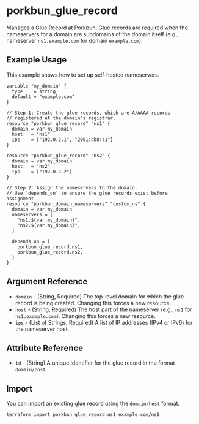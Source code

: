 # porkbun_glue_record

Manages a Glue Record at Porkbun. Glue records are required when the nameservers for a domain are subdomains of the domain itself (e.g., nameserver `ns1.example.com` for domain `example.com`).

## Example Usage

This example shows how to set up self-hosted nameservers.

```hcl
variable "my_domain" {
  type    = string
  default = "example.com"
}

// Step 1: Create the glue records, which are A/AAAA records
// registered at the domain's registrar.
resource "porkbun_glue_record" "ns1" {
  domain = var.my_domain
  host   = "ns1"
  ips    = ["192.0.2.1", "2001:db8::1"]
}

resource "porkbun_glue_record" "ns2" {
  domain = var.my_domain
  host   = "ns2"
  ips    = ["192.0.2.2"]
}

// Step 2: Assign the nameservers to the domain.
// Use `depends_on` to ensure the glue records exist before assignment.
resource "porkbun_domain_nameservers" "custom_ns" {
  domain = var.my_domain
  nameservers = [
    "ns1.${var.my_domain}",
    "ns2.${var.my_domain}",
  ]

  depends_on = [
    porkbun_glue_record.ns1,
    porkbun_glue_record.ns2,
  ]
}
```

## Argument Reference

*   `domain` - (String, Required) The top-level domain for which the glue record is being created. Changing this forces a new resource.
*   `host` - (String, Required) The host part of the nameserver (e.g., `ns1` for `ns1.example.com`). Changing this forces a new resource.
*   `ips` - (List of Strings, Required) A list of IP addresses (IPv4 or IPv6) for the nameserver host.

## Attribute Reference

*   `id` - (String) A unique identifier for the glue record in the format `domain/host`.

## Import

You can import an existing glue record using the `domain/host` format.

```bash
terraform import porkbun_glue_record.ns1 example.com/ns1
```